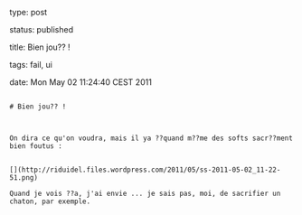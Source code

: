 type: post
status: published
title: Bien jou?? !
tags: fail, ui
date: Mon May 02 11:24:40 CEST 2011
~~~~~~
# Bien jou?? !

On dira ce qu'on voudra, mais il ya ??quand m??me des softs sacr??ment bien foutus :  


[](http://riduidel.files.wordpress.com/2011/05/ss-2011-05-02_11-22-51.png)

Quand je vois ??a, j'ai envie ... je sais pas, moi, de sacrifier un chaton, par exemple.